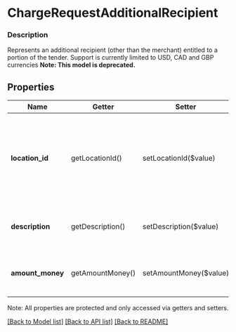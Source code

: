 # ChargeRequestAdditionalRecipient

### Description

Represents an additional recipient (other than the merchant) entitled to a portion of the tender. Support is currently limited to USD, CAD and GBP currencies
**Note: This model is deprecated.**

## Properties
Name | Getter | Setter | Type | Description | Notes
------------ | ------------- | ------------- | ------------- | ------------- | -------------
**location_id** | getLocationId() | setLocationId($value) | **string** | The location ID for a recipient (other than the merchant) receiving a portion of the tender. | 
**description** | getDescription() | setDescription($value) | **string** | The description of the additional recipient. | 
**amount_money** | getAmountMoney() | setAmountMoney($value) | [**\SquareConnect\Model\Money**](Money.md) | The amount of money distributed to the recipient. | 

Note: All properties are protected and only accessed via getters and setters.

[[Back to Model list]](../../README.md#documentation-for-models) [[Back to API list]](../../README.md#documentation-for-api-endpoints) [[Back to README]](../../README.md)

